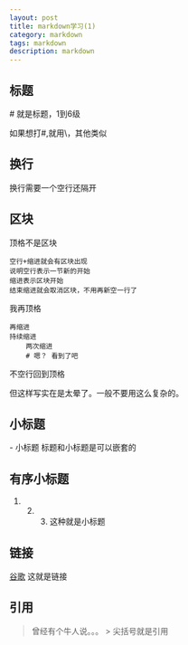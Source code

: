 ```yaml
---
layout: post
title: markdown学习(1)
category: markdown
tags: markdown
description: markdown
---
```



## 标题
\# 就是标题，1到6级

如果想打\#,就用\\，其他类似

## 换行
换行需要一个空行还隔开

## 区块
顶格不是区块

    空行+缩进就会有区块出现
    说明空行表示一节新的开始
    缩进表示区块开始
    结束缩进就会取消区块，不用再新空一行了
    
我再顶格

    再缩进
    持续缩进
        两次缩进
        # 嗯？ 看到了吧
不空行回到顶格        

但这样写实在是太晕了。一般不要用这么复杂的。

## 小标题
\- 小标题
标题和小标题是可以嵌套的

## 有序小标题
1. 2. 3. 这种就是小标题

## 链接
[谷歌](www.google.com)   这就是链接

## 引用
> 曾经有个牛人说。。。
\> 尖括号就是引用